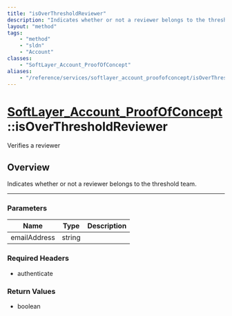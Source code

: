 ```yaml
---
title: "isOverThresholdReviewer"
description: "Indicates whether or not a reviewer belongs to the threshold team."
layout: "method"
tags:
    - "method"
    - "sldn"
    - "Account"
classes:
    - "SoftLayer_Account_ProofOfConcept"
aliases:
    - "/reference/services/softlayer_account_proofofconcept/isOverThresholdReviewer"
---
```

# [SoftLayer_Account_ProofOfConcept](/reference/services/SoftLayer_Account_ProofOfConcept)::isOverThresholdReviewer


Verifies a reviewer


## Overview 
Indicates whether or not a reviewer belongs to the threshold team. 

-----

### Parameters 
|Name | Type | Description |
| --- | --- | --- |
|emailAddress| string| |


### Required Headers
* authenticate


### Return Values
* boolean




